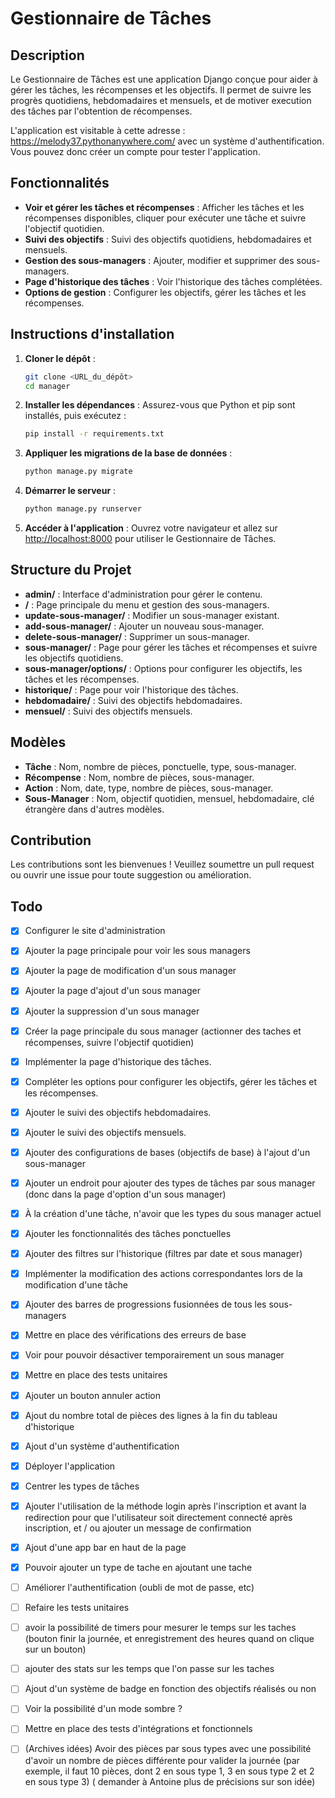 # Gestionnaire de Tâches

## Description

Le Gestionnaire de Tâches est une application Django conçue pour aider à gérer les tâches, les récompenses et les
objectifs. Il permet de suivre les progrès quotidiens, hebdomadaires et mensuels, et de motiver execution des tâches par
l'obtention de récompenses.

L'application est visitable à cette adresse : https://melody37.pythonanywhere.com/ avec un système d'authentification.
Vous pouvez donc créer un compte pour tester l'application.

## Fonctionnalités

- **Voir et gérer les tâches et récompenses** : Afficher les tâches et les récompenses disponibles, cliquer pour
  exécuter une tâche et suivre l'objectif quotidien.
- **Suivi des objectifs** : Suivi des objectifs quotidiens, hebdomadaires et mensuels.
- **Gestion des sous-managers** : Ajouter, modifier et supprimer des sous-managers.
- **Page d'historique des tâches** : Voir l'historique des tâches complétées.
- **Options de gestion** : Configurer les objectifs, gérer les tâches et les récompenses.

## Instructions d'installation

1. **Cloner le dépôt** :

   ```bash
   git clone <URL_du_dépôt>
   cd manager
   ```

2. **Installer les dépendances** :
   Assurez-vous que Python et pip sont installés, puis exécutez :

   ```bash
   pip install -r requirements.txt
   ```

3. **Appliquer les migrations de la base de données** :

   ```bash
   python manage.py migrate
   ```

4. **Démarrer le serveur** :

   ```bash
   python manage.py runserver
   ```

5. **Accéder à l'application** :
   Ouvrez votre navigateur et allez sur [http://localhost:8000](http://localhost:8000) pour utiliser le Gestionnaire de
   Tâches.

## Structure du Projet

- **admin/** : Interface d'administration pour gérer le contenu.
- **/** : Page principale du menu et gestion des sous-managers.
- **update-sous-manager/** : Modifier un sous-manager existant.
- **add-sous-manager/** : Ajouter un nouveau sous-manager.
- **delete-sous-manager/** : Supprimer un sous-manager.
- **sous-manager/** : Page pour gérer les tâches et récompenses et suivre les objectifs quotidiens.
- **sous-manager/options/** : Options pour configurer les objectifs, les tâches et les récompenses.
- **historique/** : Page pour voir l'historique des tâches.
- **hebdomadaire/** : Suivi des objectifs hebdomadaires.
- **mensuel/** : Suivi des objectifs mensuels.

## Modèles

- **Tâche** : Nom, nombre de pièces, ponctuelle, type, sous-manager.
- **Récompense** : Nom, nombre de pièces, sous-manager.
- **Action** : Nom, date, type, nombre de pièces, sous-manager.
- **Sous-Manager** : Nom, objectif quotidien, mensuel, hebdomadaire, clé étrangère dans d'autres modèles.

## Contribution

Les contributions sont les bienvenues ! Veuillez soumettre un pull request ou ouvrir une issue pour toute suggestion ou
amélioration.

## Todo

- [x] Configurer le site d'administration
- [x] Ajouter la page principale pour voir les sous managers
- [x] Ajouter la page de modification d'un sous manager
- [x] Ajouter la page d'ajout d'un sous manager
- [x] Ajouter la suppression d'un sous manager
- [x] Créer la page principale du sous manager (actionner des taches et récompenses, suivre l'objectif quotidien)
- [x] Implémenter la page d'historique des tâches.
- [x] Compléter les options pour configurer les objectifs, gérer les tâches et les récompenses.
- [x] Ajouter le suivi des objectifs hebdomadaires.
- [x] Ajouter le suivi des objectifs mensuels.
- [x] Ajouter des configurations de bases (objectifs de base) à l'ajout d'un sous-manager
- [x] Ajouter un endroit pour ajouter des types de tâches par sous manager (donc dans la page d'option d'un sous
  manager)
- [x] À la création d'une tâche, n'avoir que les types du sous manager actuel
- [x] Ajouter les fonctionnalités des tâches ponctuelles
- [x] Ajouter des filtres sur l'historique (filtres par date et sous manager)
- [x] Implémenter la modification des actions correspondantes lors de la modification d'une tâche
- [x] Ajouter des barres de progressions fusionnées de tous les sous-managers
- [x] Mettre en place des vérifications des erreurs de base
- [x] Voir pour pouvoir désactiver temporairement un sous manager
- [x] Mettre en place des tests unitaires
- [x] Ajouter un bouton annuler action
- [x] Ajout du nombre total de pièces des lignes à la fin du tableau d'historique
- [x] Ajout d'un système d'authentification
- [x] Déployer l'application
- [x] Centrer les types de tâches
- [x] Ajouter l'utilisation de la méthode login après l'inscription et avant la redirection pour que l'utilisateur soit
  directement connecté après inscription, et / ou ajouter un message de confirmation
- [x] Ajout d'une app bar en haut de la page
- [x] Pouvoir ajouter un type de tache en ajoutant une tache
- [ ] Améliorer l'authentification (oubli de mot de passe, etc)
- [ ] Refaire les tests unitaires
- [ ] avoir la possibilité de timers pour mesurer le temps sur les taches (bouton finir la journée, et enregistrement
  des heures quand on clique sur un bouton)
- [ ] ajouter des stats sur les temps que l'on passe sur les taches
- [ ] Ajout d'un système de badge en fonction des objectifs réalisés ou non
- [ ] Voir la possibilité d'un mode sombre ?
- [ ] Mettre en place des tests d'intégrations et fonctionnels

- [ ] (Archives idées) Avoir des pièces par sous types avec une possibilité d'avoir un nombre de pièces différente pour
  valider la journée (par exemple, il faut 10 pièces, dont 2 en sous type 1, 3 en sous type 2 et 2 en sous type 3) (
  demander à Antoine plus de précisions sur son idée)